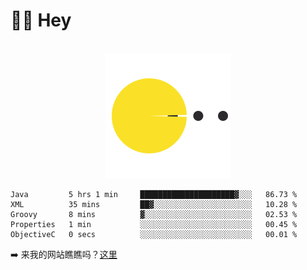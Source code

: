
# 👋🏻 Hey
<div align="center">
	<br>
	<img src="https://raw.githubusercontent.com/Aniket965/Aniket965/master/pacman.svg?sanitize=true" width="200" height="200">
	<br>
</div>

<!--START_SECTION:waka-->

```text
Java         5 hrs 1 min     █████████████████████▓░░░   86.73 %
XML          35 mins         ██▓░░░░░░░░░░░░░░░░░░░░░░   10.28 %
Groovy       8 mins          ▓░░░░░░░░░░░░░░░░░░░░░░░░   02.53 %
Properties   1 min           ░░░░░░░░░░░░░░░░░░░░░░░░░   00.45 %
ObjectiveC   0 secs          ░░░░░░░░░░░░░░░░░░░░░░░░░   00.01 %
```

<!--END_SECTION:waka-->

 ➡️  来我的网站瞧瞧吗？[这里](https://www.shaolongfei.com)

